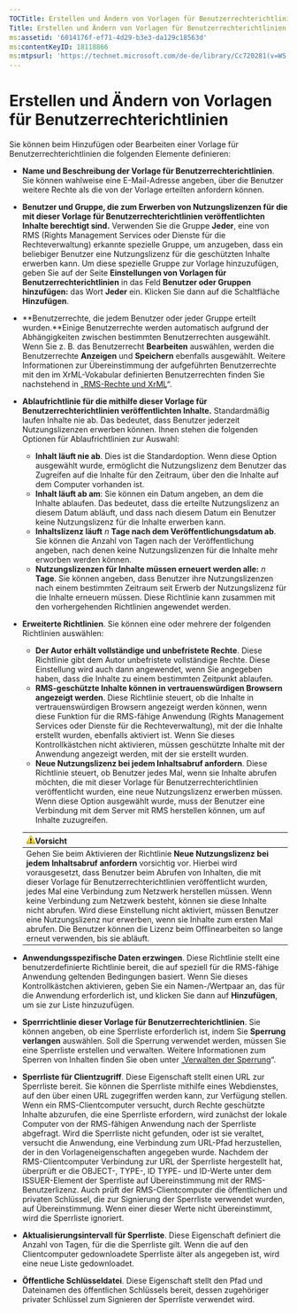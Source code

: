 ```yaml
---
TOCTitle: Erstellen und Ändern von Vorlagen für Benutzerrechterichtlinien
Title: Erstellen und Ändern von Vorlagen für Benutzerrechterichtlinien
ms:assetid: '6014176f-ef71-4d29-b3e3-da129c18563d'
ms:contentKeyID: 18118866
ms:mtpsurl: 'https://technet.microsoft.com/de-de/library/Cc720281(v=WS.10)'
---
```


Erstellen und Ändern von Vorlagen für Benutzerrechterichtlinien
===============================================================

Sie können beim Hinzufügen oder Bearbeiten einer Vorlage für Benutzerrechterichtlinien die folgenden Elemente definieren:

-   **Name und Beschreibung der Vorlage für Benutzerrechterichtlinien**. Sie können wahlweise eine E-Mail-Adresse angeben, über die Benutzer weitere Rechte als die von der Vorlage erteilten anfordern können.
-   **Benutzer und Gruppe, die zum Erwerben von Nutzungslizenzen für die mit dieser Vorlage für Benutzerrechterichtlinien veröffentlichten Inhalte berechtigt sind.** Verwenden Sie die Gruppe **Jeder**, eine von RMS (Rights Management Services oder Dienste für die Rechteverwaltung) erkannte spezielle Gruppe, um anzugeben, dass ein beliebiger Benutzer eine Nutzungslizenz für die geschützten Inhalte erwerben kann. Um diese spezielle Gruppe zur Vorlage hinzuzufügen, geben Sie auf der Seite **Einstellungen von Vorlagen für Benutzerrechterichtlinien** in das Feld **Benutzer oder Gruppen hinzufügen:** das Wort **Jeder** ein. Klicken Sie dann auf die Schaltfläche **Hinzufügen**.
-   **Benutzerrechte, die jedem Benutzer oder jeder Gruppe erteilt wurden.**Einige Benutzerrechte werden automatisch aufgrund der Abhängigkeiten zwischen bestimmten Benutzerrechten ausgewählt. Wenn Sie z. B. das Benutzerrecht **Bearbeiten** auswählen, werden die Benutzerrechte **Anzeigen** und **Speichern** ebenfalls ausgewählt. Weitere Informationen zur Übereinstimmung der aufgeführten Benutzerrechte mit den im XrML-Vokabular definierten Benutzerrechten finden Sie nachstehend in „[RMS-Rechte und XrML](https://technet.microsoft.com/7eb5cdd1-cd48-4b2b-96b6-fc74f7b42e7f)“.
-   **Ablaufrichtlinie für die mithilfe dieser Vorlage für Benutzerrechterichtlinien veröffentlichten Inhalte.** Standardmäßig laufen Inhalte nie ab. Das bedeutet, dass Benutzer jederzeit Nutzungslizenzen erwerben können. Ihnen stehen die folgenden Optionen für Ablaufrichtlinien zur Auswahl:
    -   **Inhalt läuft nie ab**. Dies ist die Standardoption. Wenn diese Option ausgewählt wurde, ermöglicht die Nutzungslizenz dem Benutzer das Zugreifen auf die Inhalte für den Zeitraum, über den die Inhalte auf dem Computer vorhanden ist.
    -   **Inhalt läuft ab am**: Sie können ein Datum angeben, an dem die Inhalte ablaufen. Das bedeutet, dass die erteilte Nutzungslizenz an diesem Datum abläuft, und dass nach diesem Datum ein Benutzer keine Nutzungslizenz für die Inhalte erwerben kann.
    -   **Inhaltslizenz läuft** *n* **Tage nach dem Veröffentlichungsdatum ab**. Sie können die Anzahl von Tagen nach der Veröffentlichung angeben, nach denen keine Nutzungslizenzen für die Inhalte mehr erworben werden können.
    -   **Nutzungslizenzen für Inhalte müssen erneuert werden alle:** *n* **Tage**. Sie können angeben, dass Benutzer ihre Nutzungslizenzen nach einem bestimmten Zeitraum seit Erwerb der Nutzungslizenz für die Inhalte erneuern müssen. Diese Richtlinie kann zusammen mit den vorhergehenden Richtlinien angewendet werden.
-   **Erweiterte Richtlinien**. Sie können eine oder mehrere der folgenden Richtlinien auswählen:
    -   **Der Autor erhält vollständige und unbefristete Rechte**. Diese Richtlinie gibt dem Autor unbefristete vollständige Rechte. Diese Einstellung wird auch dann angewendet, wenn Sie angegeben haben, dass die Inhalte zu einem bestimmten Zeitpunkt ablaufen.
    -   **RMS-geschützte Inhalte können in vertrauenswürdigen Browsern angezeigt werden**. Diese Richtlinie steuert, ob die Inhalte in vertrauenswürdigen Browsern angezeigt werden können, wenn diese Funktion für die RMS-fähige Anwendung (Rights Management Services oder Dienste für die Rechteverwaltung), mit der die Inhalte erstellt wurden, ebenfalls aktiviert ist. Wenn Sie dieses Kontrollkästchen nicht aktivieren, müssen geschützte Inhalte mit der Anwendung angezeigt werden, mit der sie erstellt wurden.
    -   **Neue Nutzungslizenz bei jedem Inhaltsabruf anfordern**. Diese Richtlinie steuert, ob Benutzer jedes Mal, wenn sie Inhalte abrufen möchten, die mit dieser Vorlage für Benutzerrechterichtlinien veröffentlicht wurden, eine neue Nutzungslizenz erwerben müssen. Wenn diese Option ausgewählt wurde, muss der Benutzer eine Verbindung mit dem Server mit RMS herstellen können, um auf Inhalte zuzugreifen.

    | ![](images/Cc720281.Caution(WS.10).gif)Vorsicht                                                                                                                                                                                                                                                                                                                                                                                                                                                                                                                                                                        |
    |-----------------------------------------------------------------------------------------------------------------------------------------------------------------------------------------------------------------------------------------------------------------------------------------------------------------------------------------------------------------------------------------------------------------------------------------------------------------------------------------------------------------------------------------------------------------------------------------------------------------------------------------------------|
    | Gehen Sie beim Aktivieren der Richtlinie **Neue Nutzungslizenz bei jedem Inhaltsabruf anfordern** vorsichtig vor. Hierbei wird vorausgesetzt, dass Benutzer beim Abrufen von Inhalten, die mit dieser Vorlage für Benutzerrechterichtlinien veröffentlicht wurden, jedes Mal eine Verbindung zum Netzwerk herstellen müssen. Wenn keine Verbindung zum Netzwerk besteht, können sie diese Inhalte nicht abrufen. Wird diese Einstellung nicht aktiviert, müssen Benutzer eine Nutzungslizenz nur erwerben, wenn sie Inhalte zum ersten Mal abrufen. Die Benutzer können die Lizenz beim Offlinearbeiten so lange erneut verwenden, bis sie abläuft. |

-   **Anwendungsspezifische Daten erzwingen**. Diese Richtlinie stellt eine benutzerdefinierte Richtlinie bereit, die auf speziell für die RMS-fähige Anwendung geltenden Bedingungen basiert. Wenn Sie dieses Kontrollkästchen aktivieren, geben Sie ein Namen-/Wertpaar an, das für die Anwendung erforderlich ist, und klicken Sie dann auf **Hinzufügen**, um sie zur Liste hinzuzufügen.
-   **Sperrrichtlinie dieser Vorlage für Benutzerrechterichtlinien**. Sie können angeben, ob eine Sperrliste erforderlich ist, indem Sie **Sperrung verlangen** auswählen. Soll die Sperrung verwendet werden, müssen Sie eine Sperrliste erstellen und verwalten. Weitere Informationen zum Sperren von Inhalten finden Sie oben unter „[Verwalten der Sperrung](https://technet.microsoft.com/df732a7d-1fb0-4845-87ca-fab4bc5f98a0)“.
-   **Sperrliste für Clientzugriff**. Diese Eigenschaft stellt einen URL zur Sperrliste bereit. Sie können die Sperrliste mithilfe eines Webdienstes, auf den über einen URL zugegriffen werden kann, zur Verfügung stellen. Wenn ein RMS-Clientcomputer versucht, durch Rechte geschützte Inhalte abzurufen, die eine Sperrliste erfordern, wird zunächst der lokale Computer von der RMS-fähigen Anwendung nach der Sperrliste abgefragt. Wird die Sperrliste nicht gefunden, oder ist sie veraltet, versucht die Anwendung, eine Verbindung zum URL-Pfad herzustellen, der in den Vorlageneigenschaften angegeben wurde. Nachdem der RMS-Clientcomputer Verbindung zur URL der Sperrliste hergestellt hat, überprüft er die OBJECT-, TYPE-, ID TYPE- und ID-Werte unter dem ISSUER-Element der Sperrliste auf Übereinstimmung mit der RMS-Benutzerlizenz. Auch prüft der RMS-Clientcomputer die öffentlichen und privaten Schlüssel, die zur Signierung der Sperrliste verwendet wurden, auf Übereinstimmung. Wenn einer dieser Werte nicht übereinstimmt, wird die Sperrliste ignoriert.
-   **Aktualisierungsintervall für Sperrliste**. Diese Eigenschaft definiert die Anzahl von Tagen, für die die Sperrliste gilt. Wenn die auf den Clientcomputer gedownloadete Sperrliste älter als angegeben ist, wird eine neue Liste gedownloadet.
-   **Öffentliche Schlüsseldatei**. Diese Eigenschaft stellt den Pfad und Dateinamen des öffentlichen Schlüssels bereit, dessen zugehöriger privater Schlüssel zum Signieren der Sperrliste verwendet wird.